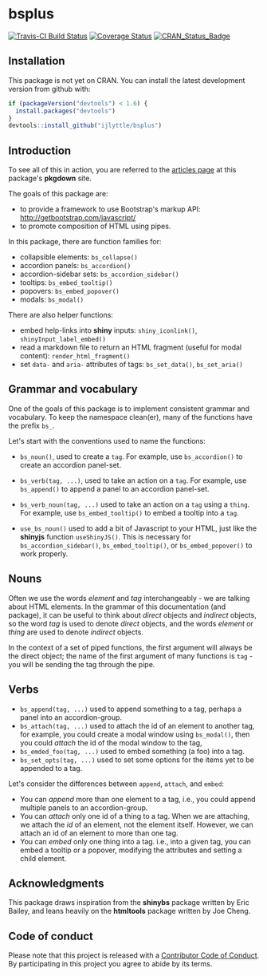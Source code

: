 # bsplus
[![Travis-CI Build Status](https://travis-ci.org/ijlyttle/bsplus.svg?branch=master)](https://travis-ci.org/ijlyttle/bsplus)
[![Coverage Status](https://img.shields.io/codecov/c/github/ijlyttle/bsplus/master.svg)](https://codecov.io/github/ijlyttle/bsplus?branch=master)
[![CRAN_Status_Badge](http://www.r-pkg.org/badges/version/bsplus)](https://cran.r-project.org/package=plus)

## Installation

This package is not yet on CRAN. You can install the latest development version from github with:

```R
if (packageVersion("devtools") < 1.6) {
  install.packages("devtools")
}
devtools::install_github("ijlyttle/bsplus")
```

## Introduction

To see all of this in action, you are referred to the [articles page](http://ijlyttle.github.io/bsplus/articles/index.html) at this package's **pkgdown** site. 

The goals of this package are:

- to provide a framework to use Bootstrap's markup API: http://getbootstrap.com/javascript/
- to promote composition of HTML using pipes.

In this package, there are function families for:

- collapsible elements: `bs_collapse()`
- accordion panels: `bs_accordion()`
- accordion-sidebar sets: `bs_accordion_sidebar()`
- tooltips: `bs_embed_tooltip()`
- popovers: `bs_embed_popover()`
- modals: `bs_modal()`

There are also helper functions:

- embed help-links into **shiny** inputs: `shiny_iconlink()`, `shinyInput_label_embed()`
- read a markdown file to return an HTML fragment (useful for modal content): `render_html_fragment()`
- set `data-` and `aria-` attributes of tags: `bs_set_data()`, `bs_set_aria()`

## Grammar and vocabulary

One of the goals of this package is to implement consistent grammar and vocabulary. To keep the namespace clean(er), many of the functions have the prefix `bs_`.

Let's start with the conventions used to name the functions:

- `bs_noun()`, used to create a `tag`. For example, use `bs_accordion()` to create an accordion panel-set.

- `bs_verb(tag, ...)`, used to take an action on a `tag`. For example, use `bs_append()` to append a panel to an accordion panel-set.

- `bs_verb_noun(tag, ...)` used to take an action on a `tag` using a `thing`. For example, use `bs_embed_tooltip()` to embed a tooltip into a `tag`.

- `use_bs_noun()` used to add a bit of Javascript to your HTML, just like the **shinyjs** function `useShinyJS()`. This is necessary for `bs_accordion_sidebar()`, `bs_embed_tooltip()`, or `bs_embed_popover()` to work properly.

## Nouns

Often we use the words *element* and *tag* interchangeably - we are talking about HTML elements. In the grammar of this documentation (and package), it can be useful to think about *direct* objects and *indirect* objects, so the word *tag* is used to denote *direct* objects, and the words *element* or *thing* are used to denote *indirect* objects.

In the context of a set of piped functions, the first argument will always be the direct object; the name of the first argument of many functions is `tag` - you will be sending the tag through the pipe.

## Verbs

- `bs_append(tag, ...)` used to append something to a tag, perhaps a panel into an accordion-group.
- `bs_attach(tag, ...)` used to attach the id of an element to another tag, for example, you could create a modal window using `bs_modal()`, then you could *attach* the id of the modal window to the tag,
- `bs_emded_foo(tag, ...)` used to embed something (a foo) into a tag.
- `bs_set_opts(tag, ...)` used to set some options for the items yet to be appended to a tag.

Let's consider the differences between `append`, `attach`, and `embed`:

- You can *append* more than one element to a tag, i.e., you could append multiple panels to an accordion-group.
- You can *attach* only one id of a thing to a tag. When we are attaching, we attach the *id* of an element, not the element itself. However, we can attach an id of an element to more than one tag.
- You can *embed* only one thing into a tag. i.e., into a given tag, you can embed a tooltip or a popover, modifying the attributes and setting a child element.

## Acknowledgments

This package draws inspiration from the **shinybs** package written by Eric Bailey, and leans heavily on the **htmltools** package written by Joe Cheng.

## Code of conduct

Please note that this project is released with a [Contributor Code of Conduct](CONDUCT.md). By participating in this project you agree to abide by its terms.
